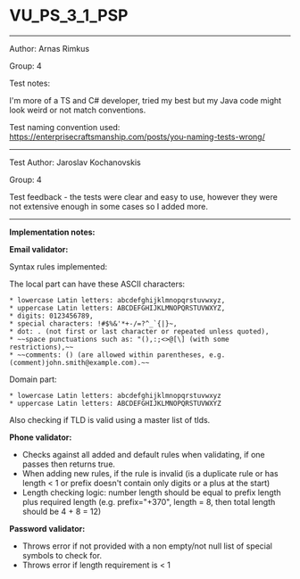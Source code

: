 # VU_PS_3_1_PSP

---
Author: Arnas Rimkus

Group: 4 

Test notes:

I'm more of a TS and C# developer, tried my best but my Java code might look weird or not match conventions.

Test naming convention used: https://enterprisecraftsmanship.com/posts/you-naming-tests-wrong/

---

Test Author: Jaroslav Kochanovskis

Group: 4 

Test feedback - the tests were clear and easy to use, however they were not extensive enough in some cases so I added more.

---

**Implementation notes:**


**Email validator:**

Syntax rules implemented:

The local part can have these ASCII characters:

    * lowercase Latin letters: abcdefghijklmnopqrstuvwxyz,
    * uppercase Latin letters: ABCDEFGHIJKLMNOPQRSTUVWXYZ,
    * digits: 0123456789,
    * special characters: !#$%&'*+-/=?^_`{|}~,
    * dot: . (not first or last character or repeated unless quoted),
    * ~~space punctuations such as: "(),:;<>@[\] (with some restrictions),~~
    * ~~comments: () (are allowed within parentheses, e.g. (comment)john.smith@example.com).~~

Domain part:

    * lowercase Latin letters: abcdefghijklmnopqrstuvwxyz
    * uppercase Latin letters: ABCDEFGHIJKLMNOPQRSTUVWXYZ
    
Also checking if TLD is valid using a master list of tlds.


**Phone validator:**

* Checks against all added and default rules when validating, if one passes then returns true.
* When adding new rules, if the rule is invalid (is a duplicate rule or has length < 1 or prefix doesn't contain only digits or a plus at the start)
* Length checking logic: number length should be equal to prefix length plus required length (e.g. prefix="+370", length = 8, then total length should be 4 + 8 = 12)


**Password validator:**

* Throws error if not provided with a non empty/not null list of special symbols to check for.
* Throws error if length requirement is < 1
